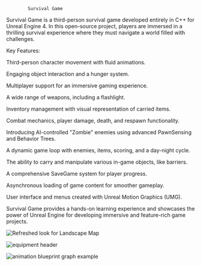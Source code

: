 			Survival Game 
Survival Game is a third-person survival game developed entirely in C++ for Unreal Engine 4. In this open-source project, players are immersed in a thrilling survival experience where they must navigate a world filled with challenges.

Key Features:

Third-person character movement with fluid animations.

Engaging object interaction and a hunger system.

Multiplayer support for an immersive gaming experience.

A wide range of weapons, including a flashlight.

Inventory management with visual representation of carried items.

Combat mechanics, player damage, death, and respawn functionality.

Introducing AI-controlled "Zombie" enemies using advanced PawnSensing and Behavior Trees.

A dynamic game loop with enemies, items, scoring, and a day-night cycle.

The ability to carry and manipulate various in-game objects, like barriers.

A comprehensive SaveGame system for player progress.

Asynchronous loading of game content for smoother gameplay.

User interface and menus created with Unreal Motion Graphics (UMG).

Survival Game provides a hands-on learning experience and showcases the power of Unreal Engine for developing immersive and feature-rich game projects.

![Refreshed look for Landscape Map](https://www.tomlooman.com/wp-content/uploads/2021/01/survivalgame_refresh_05.jpg)

![equipment header](https://www.tomlooman.com/wp-content/uploads/2015/04/section6_equipment03.jpg)

![animation blueprint graph example](https://www.tomlooman.com/wp-content/uploads/2015/04/section6_advancedanimbp031.jpg)
